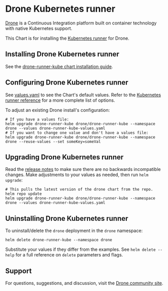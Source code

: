 # Drone Kubernetes runner

[Drone](http://drone.io/) is a Continuous Integration platform built on container technology with native Kubernetes support.

This Chart is for installing the [Kubernetes runner](https://kube-runner.docs.drone.io/) for Drone.

## Installing Drone Kubernetes runner

See the [drone-runner-kube chart installation guide](docs/install.md).

## Configuring Drone Kubernetes runner

See [values.yaml](values.yaml) to see the Chart's default values. Refer to the [Kubernetes runner reference](https://kube-runner.docs.drone.io/) for a more complete list of options.

To adjust an existing Drone install's configuration:

```console
# If you have a values file:
helm upgrade drone-runner-kube drone/drone-runner-kube --namespace drone --values drone-runner-kube-values.yaml
# If you want to change one value and don't have a values file:
helm upgrade drone-runner-kube drone/drone-runner-kube --namespace drone --reuse-values --set someKey=someVal
```

## Upgrading Drone Kubernetes runner

Read the [release notes](https://discourse.drone.io/c/announcements/6) to make sure there are no backwards incompatible changes. Make adjustments to your values as needed, then run `helm upgrade`:

```console
# This pulls the latest version of the drone chart from the repo.
helm repo update
helm upgrade drone-runner-kube drone/drone-runner-kube --namespace drone --values drone-runner-kube-values.yaml
```

## Uninstalling Drone Kubernetes runner

To uninstall/delete the `drone` deployment in the `drone` namespace:

```console
helm delete drone-runner-kube --namespace drone
```

Substitute your values if they differ from the examples. See `helm delete --help` for a full reference on `delete` parameters and flags.

## Support

For questions, suggestions, and discussion, visit the [Drone community site](https://discourse.drone.io/).
